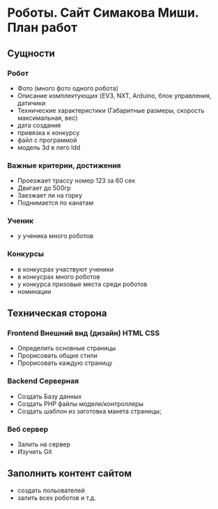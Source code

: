 # Роботы. Сайт Симакова Миши. План работ

## Сущности

### Робот

- Фото (много фото одного робота)
- Описание комплектующих (EV3, NXT, Arduino,  блок управления,  датичики
- Технические характеристики (Габаритные размеры, скорость максимальная, вес)
- дата создания
- привязка к конкурсу
- файл с программой
- модель 3d в лего ldd

### Важные критерии, достижения
- Проезжает трассу номер 123 за 60 сек
- Двигает до 500гр
- Заезжает ли на горку
- Поднимается по канатам

### Ученик
- у ученика много роботов

### Конкурсы
- в конкусрах участвуют ученики
- в конкусрах много роботов
- у конкурса призовые места среди роботов
- номинации

## Техническая сторона

### Frontend Внешний вид (дизайн)  HTML CSS
- Определить основные страницы
- Прорисовать общие стили
- Прорисовать каждую страницу

### Backend Серверная
- Создать Базу данных
- Создать PHP файлы модели/контроллеры
- Создать шаблон из заготовка макета страницы;

### Веб сервер
- Залить на сервер
- Изучить Git

## Заполнить контент сайтом
- создать польователей
- залить всех роботов и т.д.

